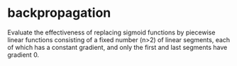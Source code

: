 # backpropagation
Evaluate the effectiveness of replacing sigmoid functions by piecewise linear functions consisting of a fixed number (n>2) of linear segments, each of which has a constant gradient, and only the first and last segments have gradient 0.
